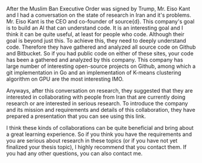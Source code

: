 After the Muslim Ban Executive Order was signed by Trump, Mr. Eiso Kant and I had a conversation on the state of research in Iran and it's problems. Mr. Eiso Kant is the CEO and co-founder of source{d}. This company's goal is to build an AI that can understand code. It is an interesting goal and I think it can be quite useful, at least for people who code. Although their goal is beyond just this. To achieve this, they need to deeply understand code. Therefore they have gathered and analyzed all source code on Github and Bitbucket. So if you had public code on either of these sites, your code has been a gathered and analyzed by this company. This company has large number of interesting open-source projects on Github, among which a git implementation in Go and an implementation of K-means clustering algorithm on GPU are the most interesting IMO.

Anyways, after this conversation on research, they suggested that they are interested in collaborating with people from Iran that are currently doing research or are interested in serious research. To introduce the company and its mission and requirements and details of this collaboration, they have prepared a presentation that you can see using this link.

I think these kinds of collaborations can be quite beneficial and bring about a great learning experience. So if you think you have the requirements and you are serious about research in these topics (or if you have not yet finalized your thesis topic), I highly recommend that you contact them. If you had any other questions, you can also contact me.